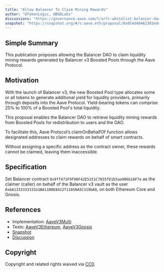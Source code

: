 ```yaml
---
title: "Allow Balancer To Claim Mining Rewards"
author: "@TokenLogic, @BGDLabs"
discussions: "https://governance.aave.com/t/arfc-whitelist-balancer-dao-to-claim-liquidity-mining-rewards/20653"
snapshot: "https://snapshot.org/#/s:aave.eth/proposal/0x054d40462303edd7e3a3c90b945a187e037cf412751631e9b01ba536acbdd40b"
---
```


## Simple Summary

This publication proposes allowing the Balancer DAO to claim liquidity mining rewards generated by Balancer v3 Boosted Pools through the Aave Protocol.

## Motivation

With the launch of Balancer v3, the new Boosted Pool type allocates some or all tokens to generate additional yield for liquidity providers, primarily through deposits into the Aave Protocol. Yield-bearing tokens can comprise 25% to 100% of a Boosted Pool's total liquidity.

This proposal enables the Balancer DAO to retrieve liquidity mining rewards from Boosted Pools for redistribution to users and the DAO.

To facilitate this, Aave Protocol’s claimOnBehalfOf function allows designated addresses to claim rewards on behalf of smart contracts.

Without assigning a specific address as the contract owner, these rewards cannot be claimed, leaving them inaccessible.

## Specification

Set Balancer contract `0x9ff471F9f98F42E5151C7855fD1b5aa906b1AF7e` as the claimer (caller) on behalf of the Balancer v3 vault as the user `0xbA1333333333a1BA1108E8412f11850A5C319bA9`, on both Ethereum Core and Gnosis.

## References

- Implementation: [AaveV3Multi](https://github.com/bgd-labs/aave-proposals-v3/blob/6ea956ff01541262c1870083fc4fe854465c5b65/src/20250122_Multi_AllowBalancerToClaimMiningRewards/AaveV3Multi_AllowBalancerToClaimMiningRewards_20250122.sol)
- Tests: [AaveV3Ethereum](https://github.com/bgd-labs/aave-proposals-v3/blob/6ea956ff01541262c1870083fc4fe854465c5b65/src/20250122_Multi_AllowBalancerToClaimMiningRewards/AaveV3Ethereum_AllowBalancerToClaimMiningRewards_20250122.t.sol), [AaveV3Gnosis](https://github.com/bgd-labs/aave-proposals-v3/blob/6ea956ff01541262c1870083fc4fe854465c5b65/src/20250122_Multi_AllowBalancerToClaimMiningRewards/AaveV3Gnosis_AllowBalancerToClaimMiningRewards_20250122.t.sol)
- [Snapshot](https://snapshot.org/#/s:aave.eth/proposal/0x054d40462303edd7e3a3c90b945a187e037cf412751631e9b01ba536acbdd40b)
- [Discussion](https://governance.aave.com/t/arfc-whitelist-balancer-dao-to-claim-liquidity-mining-rewards/20653)

## Copyright

Copyright and related rights waived via [CC0](https://creativecommons.org/publicdomain/zero/1.0/).
